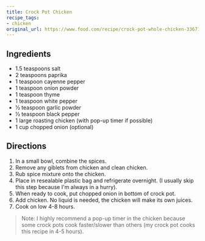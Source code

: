 ```yaml
---
title: Crock Pot Chicken
recipe_tags:
- chicken
original_url: https://www.food.com/recipe/crock-pot-whole-chicken-33671
---
```



## Ingredients

- 1.5 teaspoons salt
- 2 teaspoons paprika 
- 1 teaspoon cayenne pepper 
- 1 teaspoon onion powder 
- 1 teaspoon thyme 
- 1 teaspoon white pepper 
- 1⁄2 teaspoon garlic powder 
- 1⁄2 teaspoon black pepper 
- 1 large roasting chicken (with pop-up timer if possible) 
- 1 cup chopped onion (optional) 

## Directions

1. In a small bowl, combine the spices.
2. Remove any giblets from chicken and clean chicken.
3. Rub spice mixture onto the chicken.
4. Place in resealable plastic bag and refrigerate overnight. (I usually skip this step because I'm always in a hurry).
5. When ready to cook, put chopped onion in bottom of crock pot.
6. Add chicken. No liquid is needed, the chicken will make its own juices.
7. Cook on low 4-8 hours.

> Note: I highly recommend a pop-up timer in the chicken because some crock pots cook faster/slower than others (my crock pot cooks this recipe in 4-5 hours).